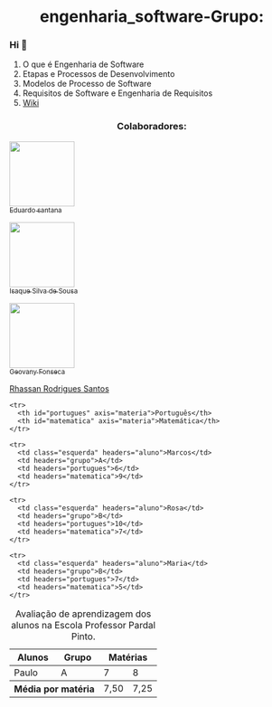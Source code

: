 # <h1 align="center">engenharia_software-Grupo:</h1>
 ### Hi 👋
1. O que é Engenharia de Software
2. Etapas e Processos de Desenvolvimento
3. Modelos de Processo de Software
4. Requisitos de Software e Engenharia de Requisitos
6. [Wiki](https://github.com/EDU0007/engenharia_software/wiki)
 <h3 align="center"> Colaboradores:</h3>

[<img src="https://avatars.githubusercontent.com/u/55513247?s=60&v=4&u=071f7791bb03f8e102d835bdb9c2f0d3d24e8a34&v=" width=115 > <br> <sub>Eduardo santana  </sub>](https://github.com/EDU0007)

[<img src="https://avatars.githubusercontent.com/u/72052275?v=4&u=071f7791bb03f8e102d835bdb9c2f0d3d24e8a34&v=" width=115 > <br> <sub>
Isaque Silva de Sousa  </sub>](https://github.com/isaquesil)

[<img src="https://avatars.githubusercontent.com/u/64994550?v=4" width=115 > <br> <sub>Geovany Fonseca  </sub>](https://github.com/isaquesil)

[Rhassan Rodrigues Santos](https://github.com/Rhassancoding) 

<table summary="Tabela contendo notas por grupo em relação a alunos e matérias.">

  <caption>Avaliação de aprendizagem dos alunos na Escola Professor Pardal Pinto.</caption>

  <colgroup>
  <col />
  <col />
  <col span="2" /><!-- Agrupamento das colunas Português e Matemática à célula de cabeçalho Matérias -->
  </colgroup>

  <thead>
    <tr>
      <th rowspan="2" id="aluno">Alunos</th>
      <th rowspan="2" id="grupo">Grupo</th>
      <th colspan="2" id="materia">Matérias</th>
    </tr>

    <tr>
      <th id="portugues" axis="materia">Português</th>
      <th id="matematica" axis="materia">Matemática</th>
    </tr>
  </thead>

  <tbody>
    <tr>
      <td class="esquerda" headers="aluno">Paulo</td>
      <td headers="grupo">A</td>
      <td headers="portugues">7</td>
      <td headers="matematica">8</td>
    </tr>

    <tr>
      <td class="esquerda" headers="aluno">Marcos</td>
      <td headers="grupo">A</td>
      <td headers="portugues">6</td>
      <td headers="matematica">9</td>
    </tr>

    <tr>
      <td class="esquerda" headers="aluno">Rosa</td>
      <td headers="grupo">B</td>
      <td headers="portugues">10</td>
      <td headers="matematica">7</td>
    </tr>

    <tr>
      <td class="esquerda" headers="aluno">Maria</td>
      <td headers="grupo">B</td>
      <td headers="portugues">7</td>
      <td headers="matematica">5</td>
    </tr>
  </tbody>

  <tbody class="linha-das-medias">
    <tr>
      <th colspan="2" id="media">Média por matéria </th>
      <td headers="portugues">7,50</td>
      <td headers="matematica">7,25</td>
    </tr>
  </tbody>

</table>
